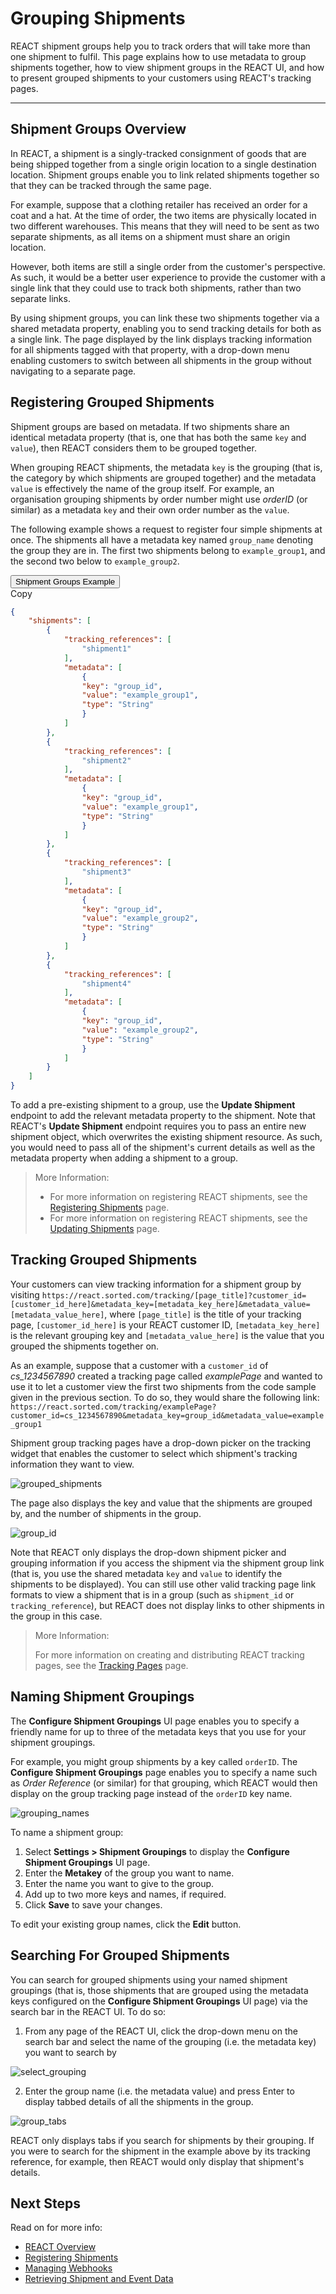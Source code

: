 # Grouping Shipments

REACT shipment groups help you to track orders that will take more than one shipment to fulfil. This page explains how to use metadata to group shipments together, how to view shipment groups in the REACT UI, and how to present grouped shipments to your customers using REACT's tracking pages.

---

## Shipment Groups Overview

In REACT, a shipment is a singly-tracked consignment of goods that are being shipped together from a single origin location to a single destination location. Shipment groups enable you to link related shipments together so that they can be tracked through the same page.

For example, suppose that a clothing retailer has received an order for a coat and a hat. At the time of order, the two items are physically located in two different warehouses. This means that they will need to be sent as two separate shipments, as all items on a shipment must share an origin location.

However, both items are still a single order from the customer's perspective. As such, it would be a better user experience to provide the customer with a single link that they could use to track both shipments, rather than two separate links.

By using shipment groups, you can link these two shipments together via a shared metadata property, enabling you to send tracking details for both as a single link. The page displayed by the link displays tracking information for all shipments tagged with that property, with a drop-down menu enabling customers to switch between all shipments in the group without navigating to a separate page. 

## Registering Grouped Shipments

Shipment groups are based on metadata. If two shipments share an identical metadata property (that is, one that has both the same `key` and `value`), then REACT considers them to be grouped together.

When grouping REACT shipments, the metadata `key` is the grouping (that is, the category by which shipments are grouped together) and the metadata `value` is effectively the name of the group itself. For example, an organisation grouping shipments by order number might use _orderID_ (or similar) as a metadata `key` and their own order number as the `value`. 

The following example shows a request to register four simple shipments at once. The shipments all have a metadata key named `group_name` denoting the group they are in. The first two shipments belong to `example_group1`, and the second two below to `example_group2`.

<div class="tab">
    <button class="staticTabButton">Shipment Groups Example</button>
    <div class="copybutton" onclick="CopyToClipboard(this, 'HTTPRequest')"><span class='glyphicon glyphicon-copy'></span><span class='copy'>Copy</span></div>
</div>

<div id="HTTPRequest" class="staticTabContent" onclick="CopyToClipboard(this, 'HTTPRequest')">

```json
{
    "shipments": [
    	{
            "tracking_references": [
                "shipment1"
            ],
            "metadata": [
                {
                "key": "group_id",
                "value": "example_group1",
                "type": "String"
                }
            ]
    	},
    	{
            "tracking_references": [
                "shipment2"
            ],
            "metadata": [
                {
                "key": "group_id",
                "value": "example_group1",
                "type": "String"
                }
            ]
    	},
        {
            "tracking_references": [
                "shipment3"
            ],
            "metadata": [
                {
                "key": "group_id",
                "value": "example_group2",
                "type": "String"
                }
            ]
    	},
        {
            "tracking_references": [
                "shipment4"
            ],
            "metadata": [
                {
                "key": "group_id",
                "value": "example_group2",
                "type": "String"
                }
            ]
    	}        
    ]
}
```

</div>

To add a pre-existing shipment to a group, use the **Update Shipment** endpoint to add the relevant metadata property to the shipment. Note that REACT's **Update Shipment** endpoint requires you to pass an entire new shipment object, which overwrites the existing shipment resource. As such, you would need to pass all of the shipment's current details as well as the metadata property when adding a shipment to a group.

> <span class="note-header">More Information:</span>
>
> * For more information on registering REACT shipments, see the [Registering Shipments](/react/help/registering-shipments.html) page.
> * For more information on registering REACT shipments, see the [Updating Shipments](/react/help/updating-shipments.html) page.

## Tracking Grouped Shipments

Your customers can view tracking information for a shipment group by visiting `https://react.sorted.com/tracking/[page_title]?customer_id=[customer_id_here]&metadata_key=[metadata_key_here]&metadata_value=[metadata_value_here]`, where `[page_title]` is the title of your tracking page, `[customer_id_here]` is your REACT customer ID, `[metadata_key_here]` is the relevant grouping key and `[metadata_value_here]` is the value that you grouped the shipments together on.

As an example, suppose that a customer with a `customer_id` of _cs_1234567890_ created a tracking page called _examplePage_ and wanted to use it to let a customer view the first two shipments from the code sample given in the previous section. To do so, they would share the following link: `https://react.sorted.com/tracking/examplePage?customer_id=cs_1234567890&metadata_key=group_id&metadata_value=example_group1`

Shipment group tracking pages have a drop-down picker on the tracking widget that enables the customer to select which shipment's tracking information they want to view.

![grouped_shipments](images/grouped_shipments.png)

The page also displays the key and value that the shipments are grouped by, and the number of shipments in the group.

![group_id](images/group_id.png)

Note that REACT only displays the drop-down shipment picker and grouping information if you access the shipment via the shipment group link (that is, you use the shared metadata `key` and `value` to identify the shipments to be displayed). You can still use other valid tracking page link formats to view a shipment that is in a group (such as `shipment_id` or `tracking_reference`), but REACT does not display links to other shipments in the group in this case.

> <span class="note-header">More Information:</span>
>
> For more information on creating and distributing REACT tracking pages, see the [Tracking Pages](/react/help/tracking-pages.html) page.

## Naming Shipment Groupings

The **Configure Shipment Groupings** UI page enables you to specify a friendly name for up to three of the metadata keys that you use for your shipment groupings. 

For example, you might group shipments by a key called `orderID`. The **Configure Shipment Groupings** page enables you to specify a name such as _Order Reference_ (or similar) for that grouping, which REACT would then display on the group tracking page instead of the `orderID` key name.

![grouping_names](images/grouping_names.png)

To name a shipment group:

1. Select **Settings > Shipment Groupings** to display the **Configure Shipment Groupings** UI page. 
2. Enter the **Metakey** of the group you want to name.
3. Enter the name you want to give to the group.
4. Add up to two more keys and names, if required.
5. Click **Save** to save your changes.

To edit your existing group names, click the **Edit** button.

## Searching For Grouped Shipments

You can search for grouped shipments using your named shipment groupings (that is, those shipments that are grouped using the metadata keys configured on the **Configure Shipment Groupings** UI page) via the search bar in the REACT UI. To do so: 

1. From any page of the REACT UI, click the drop-down menu on the search bar and select the name of the grouping (i.e. the metadata key) you want to search by

![select_grouping](images/select_grouping.png)

2. Enter the group name (i.e. the metadata value) and press Enter to display tabbed details of all the shipments in the group.

![group_tabs](images/group_tabs.png)

REACT only displays tabs if you search for shipments by their grouping. If you were to search for the shipment in the example above by its tracking reference, for example, then REACT would only display that shipment's details.

## Next Steps

Read on for more info:

* [REACT Overview](https://docs.sorted.com/react/overview/)
* [Registering Shipments](https://docs.sorted.com/react/registering-shipments/)
* [Managing Webhooks](https://docs.sorted.com/react/managing-webhooks/)
* [Retrieving Shipment and Event Data](https://docs.sorted.com/react/retrieving-data/)

<script src="../../pro/scripts/requesttabs.js"></script>
<script src="../../pro/scripts/responsetabs.js"></script>
<script src="../../pro/scripts/copy.js"></script>